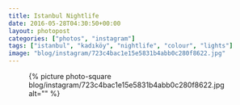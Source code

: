 ```yaml
---
title: Istanbul Nightlife
date: 2016-05-28T04:30:50+00:00
layout: photopost
categories: ["photos", "instagram"]
tags: ["istanbul", "kadıköy", "nightlife", "colour", "lights"]
image: "blog/instagram/723c4bac1e15e5831b4abb0c280f8622.jpg"
---
```


<figure class="photo photo--square">
  {% picture photo-square blog/instagram/723c4bac1e15e5831b4abb0c280f8622.jpg alt="" %}
</figure>


